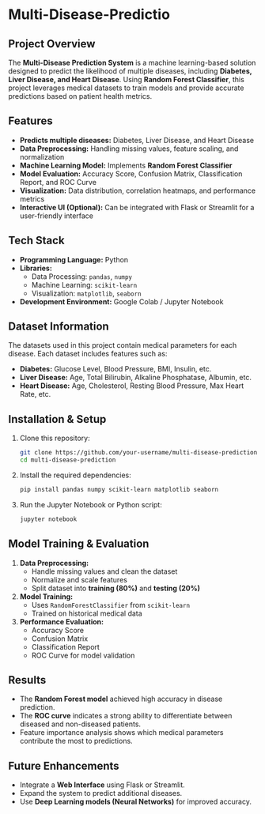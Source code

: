 # Multi-Disease-Predictio 

##  Project Overview
The **Multi-Disease Prediction System** is a machine learning-based solution designed to predict the likelihood of multiple diseases, including **Diabetes, Liver Disease, and Heart Disease**. Using **Random Forest Classifier**, this project leverages medical datasets to train models and provide accurate predictions based on patient health metrics.

##  Features
- **Predicts multiple diseases:** Diabetes, Liver Disease, and Heart Disease
- **Data Preprocessing:** Handling missing values, feature scaling, and normalization
- **Machine Learning Model:** Implements **Random Forest Classifier**
- **Model Evaluation:** Accuracy Score, Confusion Matrix, Classification Report, and ROC Curve
- **Visualization:** Data distribution, correlation heatmaps, and performance metrics
- **Interactive UI (Optional):** Can be integrated with Flask or Streamlit for a user-friendly interface

## Tech Stack
- **Programming Language:** Python
- **Libraries:**
  - Data Processing: `pandas`, `numpy`
  - Machine Learning: `scikit-learn`
  - Visualization: `matplotlib`, `seaborn`
- **Development Environment:** Google Colab / Jupyter Notebook

##  Dataset Information
The datasets used in this project contain medical parameters for each disease. Each dataset includes features such as:
- **Diabetes:** Glucose Level, Blood Pressure, BMI, Insulin, etc.
- **Liver Disease:** Age, Total Bilirubin, Alkaline Phosphatase, Albumin, etc.
- **Heart Disease:** Age, Cholesterol, Resting Blood Pressure, Max Heart Rate, etc.

##  Installation & Setup
1. Clone this repository:
   ```bash
   git clone https://github.com/your-username/multi-disease-prediction.git
   cd multi-disease-prediction
   ```
2. Install the required dependencies:
   ```bash
   pip install pandas numpy scikit-learn matplotlib seaborn
   ```
3. Run the Jupyter Notebook or Python script:
   ```bash
   jupyter notebook
   ```

##  Model Training & Evaluation
1. **Data Preprocessing:**
   - Handle missing values and clean the dataset
   - Normalize and scale features
   - Split dataset into **training (80%)** and **testing (20%)**
2. **Model Training:**
   - Uses `RandomForestClassifier` from `scikit-learn`
   - Trained on historical medical data
3. **Performance Evaluation:**
   - Accuracy Score
   - Confusion Matrix
   - Classification Report
   - ROC Curve for model validation

##  Results
- The **Random Forest model** achieved high accuracy in disease prediction.
- The **ROC curve** indicates a strong ability to differentiate between diseased and non-diseased patients.
- Feature importance analysis shows which medical parameters contribute the most to predictions.

##  Future Enhancements
- Integrate a **Web Interface** using Flask or Streamlit.
- Expand the system to predict additional diseases.
- Use **Deep Learning models (Neural Networks)** for improved accuracy.


